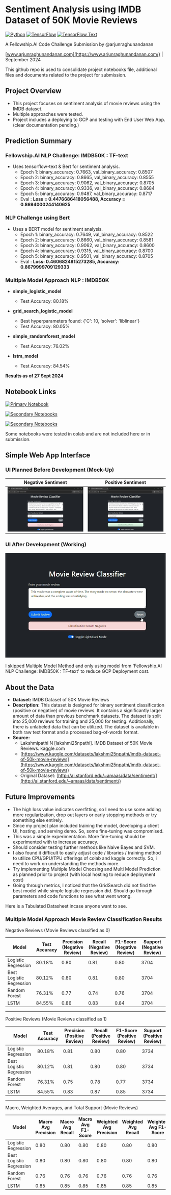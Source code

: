# **Sentiment Analysis using IMDB Dataset of 50K Movie Reviews**

[![Python](https://img.shields.io/badge/Python-3.x-blue)](https://www.python.org/)
[![TensorFlow](https://img.shields.io/badge/TensorFlow-2.x-orange)](https://www.tensorflow.org/)
[![TensorFlow Text](https://img.shields.io/badge/TensorFlow%20Text-latest-yellowgreen)](https://www.tensorflow.org/text)

A Fellowship.AI Code Challenge Submission by @arjunraghunandanan

[www.arjunraghunandanan.com](https://www.arjunraghunandanan.com/) | September 2024

This github repo is used to consolidate project notebooks file, additional files and documents related to the project for submission. 

## Project Overview

* This project focuses on sentiment analysis of movie reviews using the IMDB dataset. 
* Multiple approaches were tested.
* Project includes a deploying to GCP and testing with End User Web App. (clear documentation pending.)

## Prediction Summary

### Fellowship.AI NLP Challenge: IMDB50K : TF-text 
* Uses tensorflow-text & Bert for sentiment analysis.
    * Epoch 1: binary_accuracy: 0.7663, val_binary_accuracy: 0.8507
    * Epoch 2: binary_accuracy: 0.8665, val_binary_accuracy: 0.8555
    * Epoch 3: binary_accuracy: 0.9062, val_binary_accuracy: 0.8705
    * Epoch 4: binary_accuracy: 0.9336, val_binary_accuracy: 0.8684
    * Epoch 5: binary_accuracy: 0.9487, val_binary_accuracy: 0.8717
    * Eval :  **Loss = 0.4476686418056488, Accuracy = 0.8694000244140625**


### NLP Challenge using Bert 
* Uses a BERT model for sentiment analysis.
    * Epoch 1: binary_accuracy: 0.7649, val_binary_accuracy: 0.8522
    * Epoch 2: binary_accuracy: 0.8660, val_binary_accuracy: 0.8581
    * Epoch 3: binary_accuracy: 0.9062, val_binary_accuracy: 0.8600
    * Epoch 4: binary_accuracy: 0.9315, val_binary_accuracy: 0.8700
    * Epoch 5: binary_accuracy: 0.9501, val_binary_accuracy: 0.8705
    * Eval : **Loss: 0.4606824815273285, Accuracy: 0.8679999709129333**

### Multiple Model Approach NLP : IMDB50K 

*   **simple_logistic_model** 
    *   Test Accuracy: 80.18%

*   **grid_search_logistic_model** 
    *   Best hyperparameters found: {'C': 10, 'solver': 'liblinear'}
    *   Test Accuracy: 80.05%

*   **simple_randomforest_model** 
    *   Test Accuracy: 76.02%

*   **lstm_model** 
    *   Test Accuracy: 84.54%

**Results as of 27 Sept 2024**

## Notebook Links

[![Primary Notebook](https://img.shields.io/badge/Primary_Notebook-Fellowship.AI_NLP_Challenge:_IMDB50K_:_TF--text-red)](https://www.kaggle.com/code/arjunraghunandanan/fellowship-ai-nlp-challenge-imdb50k-tf-text)

[![Secondary Notebooks](https://img.shields.io/badge/Secondary_Notebooks-NLP_Challenge_using_Bert-green)](https://www.kaggle.com/code/arjunraghunandanan/nlp-challenge-using-bert)

[![Secondary Notebooks](https://img.shields.io/badge/Secondary_Notebooks-Multiple_Model_Approach_NLP_:_IMDB50K-green)](https://www.kaggle.com/code/arjunraghunandanan/multiple-model-approach-nlp-imdb50k)

Some notebooks were tested in colab and are not included here or in submission. 

## Simple Web App Interface
###  UI Planned Before Development (Mock-Up)

| Negative Sentiment | Positive Sentiment |
|---|---|
| ![Before-Completion-UI-Mock-Up-Negative](webapp/Before-Completion-UI-Mock-Up-Negative.jpg) | ![Before-Completion-UI-Mock-Up-Positive](webapp/Before-Completion-UI-Mock-Up-Positive.jpg) |

### UI After Development (Working)

![Final UI Working Negative](webapp/Final-UI-Working-Negative.jpg) 

I skipped Multiple Model Method and only using model from 'Fellowship.AI NLP Challenge: IMDB50K : TF-text' to reduce GCP Deployment cost.

## About the Data

* **Dataset:** IMDB Dataset of 50K Movie Reviews
* **Description:** This dataset is designed for binary sentiment classification (positive or negative) of movie reviews. It contains a significantly larger amount of data than previous benchmark datasets. The dataset is split into 25,000 reviews for training and 25,000 for testing. Additionally, there is unlabeled data that can be utilized. The dataset is available in both raw text format and a processed bag-of-words format.
* **Source:**
    * Lakshmipathi N [lakshmi25npathi]. IMDB Dataset of 50K Movie Reviews. kaggle.com
    * [https://www.kaggle.com/datasets/lakshmi25npathi/imdb-dataset-of-50k-movie-reviews](https://www.kaggle.com/datasets/lakshmi25npathi/imdb-dataset-of-50k-movie-reviews)
    * Original Dataset: [http://ai.stanford.edu/~amaas/data/sentiment/](http://ai.stanford.edu/~amaas/data/sentiment/)

## Future Improvements

*   The high loss value indicates overfitting, so I need to use some adding more regularization, drop out layers or early stopping methods or try something else entirely. 
*   Since my project plan included training the model, developing a client UI, hosting, and serving demo. So, some fine-tuning was compromised.
*   This was a simple experimentation. More fine-tuning should be experimented with to increase accuracy. 
*   Should consider testing further methods like Naive Bayes and SVM.
*   I also found it difficult to easily adjust code / libraries / training method to utilize CPU/GPU/TPU offerings of colab and kaggle correctly. So, i need to work on understanding the methods more.
*   Try implementing Multiple Model Choosing and Multi Model Prediction as planned prior to project (with local hosting to reduce deployment cost)
*   Going through metrics, I noticed that the GridSearch did not find the best model while simple logistic regression did. Should go through parameters and code functions to see what went wrong. 

Here is a Tabulated Datasheet incase anyone want to see. 

### Multiple Model Approach  Movie Review Classification Results

 Negative Reviews (Movie Reviews classified as 0)

| Model                   | Test Accuracy | Precision (Negative Review) | Recall (Negative Review) | F1-Score (Negative Review) | Support (Negative Review) |
|-------------------------|---------------|-----------------------------|--------------------------|----------------------------|---------------------------|
| Logistic Regression      | 80.18%        | 0.80                        | 0.81                     | 0.80                       | 3704                      |
| Best Logistic Regression | 80.12%        | 0.80                        | 0.81                     | 0.80                       | 3704                      |
| Random Forest            | 76.31%        | 0.77                        | 0.74                     | 0.76                       | 3704                      |
| LSTM                     | 84.55%        | 0.86                        | 0.83                     | 0.84                       | 3704                      |

---

 Positive Reviews (Movie Reviews classified as 1)

| Model                   | Test Accuracy | Precision (Positive Review) | Recall (Positive Review) | F1-Score (Positive Review) | Support (Positive Review) |
|-------------------------|---------------|-----------------------------|--------------------------|----------------------------|---------------------------|
| Logistic Regression      | 80.18%        | 0.81                        | 0.80                     | 0.80                       | 3734                      |
| Best Logistic Regression | 80.12%        | 0.81                        | 0.80                     | 0.80                       | 3734                      |
| Random Forest            | 76.31%        | 0.75                        | 0.78                     | 0.77                       | 3734                      |
| LSTM                     | 84.55%        | 0.83                        | 0.87                     | 0.85                       | 3734                      |

---

 Macro, Weighted Averages, and Total Support (Movie Reviews)

| Model                   | Macro Avg Precision | Macro Avg Recall | Macro Avg F1-Score | Weighted Avg Precision | Weighted Avg Recall | Weighted Avg F1-Score | Total Support (Movie Reviews) |
|-------------------------|---------------------|-------------------|--------------------|------------------------|--------------------|-----------------------|-------------------------------|
| Logistic Regression      | 0.80                | 0.80              | 0.80               | 0.80                   | 0.80               | 0.80                  | 7438                          |
| Best Logistic Regression | 0.80                | 0.80              | 0.80               | 0.80                   | 0.80               | 0.80                  | 7438                          |
| Random Forest            | 0.76                | 0.76              | 0.76               | 0.76                   | 0.76               | 0.76                  | 7438                          |
| LSTM                     | 0.85                | 0.85              | 0.85               | 0.85                   | 0.85               | 0.85                  | 7438                          |



